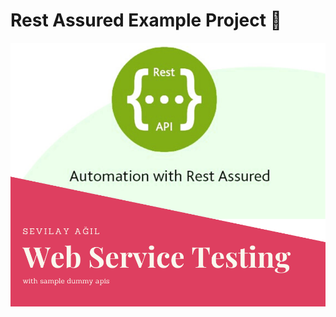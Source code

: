 # Rest Assured Example Project :star2:

![rest](https://github.com/sevilayagil/RestAssuredExampleProject/blob/master/rest2.png)
